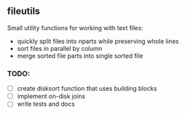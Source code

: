 ## fileutils

Small utility functions for working with text files:

- quickly split files into nparts while preserving whole lines
- sort files in parallel by column
- merge sorted file parts into single sorted file

### TODO:

- [ ] create disksort function that uses building blocks
- [ ] implement on-disk joins
- [ ] write tests and docs
